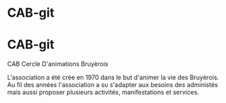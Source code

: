 # CAB-git

# CAB-git

CAB
Cercle D'animations Bruyèrois

L'association a été crée en 1970 dans le but d'animer la vie des
Bruyèrois. Au fil des années l'association a su s'adapter aux besoins
des administés mais aussi proposer plusieurs activités, manifestations
et services.

